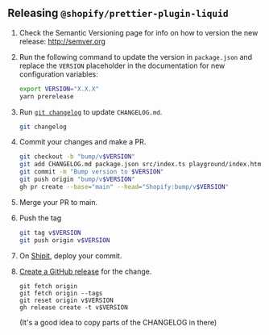 ## Releasing `@shopify/prettier-plugin-liquid`

1. Check the Semantic Versioning page for info on how to version the new release: http://semver.org

2. Run the following command to update the version in `package.json` and replace the `VERSION` placeholder in the documentation for new configuration variables:

   ```bash
   export VERSION="X.X.X"
   yarn prerelease
   ```

3. Run [`git changelog`](https://github.com/tj/git-extras) to update `CHANGELOG.md`.

   ```bash
   git changelog
   ```

5. Commit your changes and make a PR.

   ```bash
   git checkout -b "bump/v$VERSION"
   git add CHANGELOG.md package.json src/index.ts playground/index.html
   git commit -m "Bump version to $VERSION"
   git push origin "bump/v$VERSION"
   gh pr create --base="main" --head="Shopify:bump/v$VERSION"
   ```

6. Merge your PR to main.

7. Push the tag

   ```bash
   git tag v$VERSION
   git push origin v$VERSION
   ```

8. On [Shipit](https://shipit.shopify.io/shopify/prettier-plugin-liquid), deploy your commit.

9. [Create a GitHub release](https://github.com/Shopify/prettier-plugin-liquid/releases/new) for the change.

   ```
   git fetch origin
   git fetch origin --tags
   git reset origin v$VERSION
   gh release create -t v$VERSION
   ```

   (It's a good idea to copy parts of the CHANGELOG in there)
